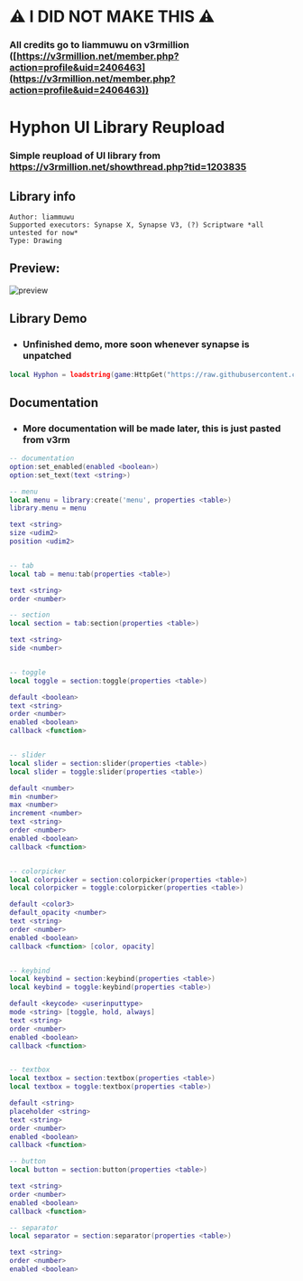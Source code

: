 # ⚠ I DID NOT MAKE THIS ⚠
### All credits go to liammuwu on v3rmillion ([https://v3rmillion.net/member.php?action=profile&uid=2406463](https://v3rmillion.net/member.php?action=profile&uid=2406463))
# Hyphon UI Library Reupload
### Simple reupload of UI library from https://v3rmillion.net/showthread.php?tid=1203835

## Library info
```
Author: liammuwu
Supported executors: Synapse X, Synapse V3, (?) Scriptware *all untested for now*
Type: Drawing
```

## Preview:
![preview](https://raw.githubusercontent.com/scotdotwtf/Hyphon-UI-Library-Reupload/main/Hyphon_Preview.png)

## Library Demo
- ### Unfinished demo, more soon whenever synapse is unpatched
```lua
local Hyphon = loadstring(game:HttpGet("https://raw.githubusercontent.com/scotdotwtf/Hyphon-UI-Library-Reupload/main/Hyphon_Library.lua"))({cheatname = 'cheat name', gamename = "game name"})
```

## Documentation
- ### More documentation will be made later, this is just pasted from v3rm

```lua
-- documentation
option:set_enabled(enabled <boolean>)
option:set_text(text <string>)

-- menu
local menu = library:create('menu', properties <table>)
library.menu = menu

text <string>
size <udim2>
position <udim2>


-- tab
local tab = menu:tab(properties <table>)

text <string>
order <number>

-- section
local section = tab:section(properties <table>)

text <string>
side <number>


-- toggle
local toggle = section:toggle(properties <table>)

default <boolean>
text <string>
order <number>
enabled <boolean>
callback <function>


-- slider
local slider = section:slider(properties <table>)
local slider = toggle:slider(properties <table>)

default <number>
min <number>
max <number>
increment <number>
text <string>
order <number>
enabled <boolean>
callback <function>


-- colorpicker
local colorpicker = section:colorpicker(properties <table>)
local colorpicker = toggle:colorpicker(properties <table>)

default <color3>
default_opacity <number>
text <string>
order <number>
enabled <boolean>
callback <function> [color, opacity]


-- keybind
local keybind = section:keybind(properties <table>)
local keybind = toggle:keybind(properties <table>)

default <keycode> <userinputtype>
mode <string> [toggle, hold, always]
text <string>
order <number>
enabled <boolean>
callback <function>


-- textbox
local textbox = section:textbox(properties <table>)
local textbox = toggle:textbox(properties <table>)

default <string>
placeholder <string>
text <string>
order <number>
enabled <boolean>
callback <function>

-- button
local button = section:button(properties <table>)

text <string>
order <number>
enabled <boolean>
callback <function>

-- separator
local separator = section:separator(properties <table>)

text <string>
order <number>
enabled <boolean>
```
